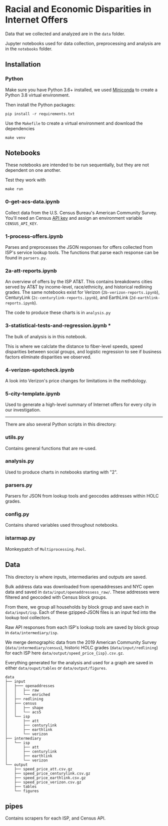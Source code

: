 # Racial and Economic Disparities in Internet Offers

Data that we collected and analyzed are in the `data` folder.

Jupyter notebooks used for data collection, preprocessing and analysis are in the `notebooks` folder.


## Installation
### Python
Make sure you have Python 3.6+ installed, we used [Miniconda](https://docs.conda.io/en/latest/miniconda.html) to create a Python 3.8 virtual environment.

Then install the Python packages:<br>
```
pip install -r requirements.txt
```

Use the `Makefile` to create a virtual environment and download the dependencies
```
make venv
```

## Notebooks
These notebooks are intended to be run sequentially, but they are not dependent on one another.

Test they work with
```
make run
```

### 0-get-acs-data.ipynb
Collect data from the U.S. Census Bureau's American Community Survey. You'll need an Census [API key](https://api.census.gov/data/key_signup.html) and assign an environment variable `CENSUS_API_KEY`.

### 1-process-offers.ipynb
Parses and preprocesses the JSON responses for offers collected from ISP's service lookup tools. The functions that parse each response can be found in `parsers.py`.

### 2a-att-reports.ipynb
An overview of offers by the ISP AT&T. This contains breakdowns cities served by AT&T by income-level, race/ethnicity, and historical redlining grades. The same notebooks exist for Verizon (`2b-verizon-reports.ipynb`), CenturyLink (`2c-centurylink-reports.ipynb`), and EarthLink (`2d-earthlink-reports.ipynb`).

The code to produce these charts is in `analysis.py`

### 3-statistical-tests-and-regression.ipynb *
The bulk of analysis is in this notebook. 

This is where we calclate the distance to fiber-level speeds, speed disparities between social groups, and logistic regression to see if business factors eliminate disparities we observed.

### 4-verizon-spotcheck.ipynb
A look into Verizon's price changes for limitations in the methdology.

### 5-city-template.ipynb
Used to generate a high-level summary of Internet offers for every city in our investigation.


<hr>

There are also several Python scripts in this directory:

###  utils.py
Contains general functions that are re-used.

### analysis.py
Used to produce charts in notebooks starting with "2".

### parsers.py
Parsers for JSON from lookup tools and geocodes addresses within HOLC grades.

### config.py
Contains shared variables used throughout notebooks.

### istarmap.py
Monkeypatch of `Multiprocessing.Pool`.


## Data
This directory is where inputs, intermediaries and outputs are saved.

Bulk address data was downloaded from openaddresses and NYC open data and saved in `data/input/openaddressess_raw/`. These addresses were filtered and geocoded with Census block groups. 

From there, we group all households by block group and save each in `data/input/isp`. Each of these gzipped-JSON files is an input fed into the lookup tool collectors. 

Raw API responses from each ISP's lookup tools are saved by block group in `data/intermediary/isp`.

We merge demographic data from the 2019 American Community Survey (`data/intermediary/census`), historic HOLC grades (`data/input/redlining`) for each ISP here `data/output/speed_price_{isp}.csv.gz`.

Everything generated for the analysis and used for a graph are saved in either `data/ouput/tables` or `data/output/figures`.

```
data
├── input
│   ├─── openaddresses
│   │   ├── raw
│   │   └── enriched
│   ├── redlining
│   ├── census
│   │   ├── shape
│   │   └── acs5
│   └── isp
│       ├── att
│       ├── centurylink
│       ├── earthlink
│       └── verizon
├── intermediary
│   └── isp
│       ├── att
│       ├── centurylink
│       ├── earthlink
│       └── verizon
└── output
    ├── speed_price_att.csv.gz
    ├── speed_price_centurylink.csv.gz    
    ├── speed_price_earthlink.csv.gz
    ├── speed_price_verizon.csv.gz
    ├── tables
    └── figures
```

## pipes
Contains scrapers for each ISP, and Census API.